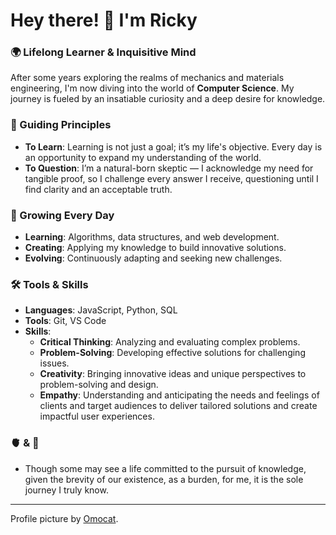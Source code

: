 # Hey there! 👋 I'm Ricky

### 🌍 Lifelong Learner & Inquisitive Mind

After some years exploring the realms of mechanics and materials engineering, I'm now diving into the world of **Computer Science**. My journey is fueled by an insatiable curiosity and a deep desire for knowledge. 

### 🎯 Guiding Principles
- **To Learn**: Learning is not just a goal; it’s my life's objective. Every day is an opportunity to expand my understanding of the world.
- **To Question**: I’m a natural-born skeptic — I acknowledge my need for tangible proof, so I challenge every answer I receive, questioning until I find clarity and an acceptable truth.

### 🌱 Growing Every Day
- **Learning**: Algorithms, data structures, and web development.
- **Creating**: Applying my knowledge to build innovative solutions.
- **Evolving**: Continuously adapting and seeking new challenges.

### 🛠️ Tools & Skills
- **Languages**: JavaScript, Python, SQL
- **Tools**: Git, VS Code
- **Skills**: 
  - **Critical Thinking**: Analyzing and evaluating complex problems.
  - **Problem-Solving**: Developing effective solutions for challenging issues.
  - **Creativity**: Bringing innovative ideas and unique perspectives to problem-solving and design. 
  - **Empathy**: Understanding and anticipating the needs and feelings of clients and target audiences to deliver tailored solutions and create impactful user experiences.

### 🫀 & 🧠
- Though some may see a life committed to the pursuit of knowledge, given the brevity of our existence, as a burden, for me, it is the sole journey I truly know.

---

Profile picture by [Omocat](https://omocat.com).
